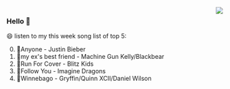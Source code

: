 <img align="right"  src="https://github-readme-stats.vercel.app/api/top-langs/?username=sohyunQVQ" />

### Hello 👋

😄 listen to my this week song list of top 5:

0. 🌈Anyone - Justin Bieber
1. 🌈my ex's best friend - Machine Gun Kelly/Blackbear
2. 🌈Run For Cover - Blitz Kids
3. 🌈Follow You - Imagine Dragons
4. 🌈Winnebago - Gryffin/Quinn XCII/Daniel Wilson

